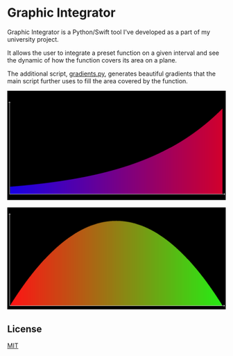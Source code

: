 # Graphic Integrator

Graphic Integrator is a Python/Swift tool I've developed as a part of my university project. 

It allows the user to integrate a preset function on a given interval and see the dynamic of how the function covers its area on a plane.

The additional script, [gradients.py](Dev/gradients.py), generates beautiful gradients that the main script further uses to fill the area covered by the function.

![alt text](Screenshots/13.png)

![alt text](Screenshots/14.png)

## License
[MIT](https://choosealicense.com/licenses/mit/)
